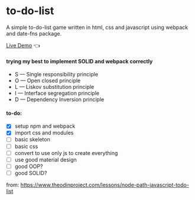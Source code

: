 # to-do-list
A simple to-do-list game written in html, css and javascript using webpack and date-fns package.

[Live Demo](https://chicco4.github.io/to-do-list/) :point_left:

#### trying my best to implement SOLID and webpack correctly

* S — Single responsibility principle
* O — Open closed principle
* L — Liskov substitution principle
* I — Interface segregation principle
* D — Dependency Inversion principle

#### to-do:
- [x] setup npm and webpack
- [x] import css and modules
- [ ] basic skeleton
- [ ] basic css
- [ ] convert to use only js to create everything
- [ ] use good material design 
- [ ] good OOP?
- [ ] good SOLID?

from:
https://www.theodinproject.com/lessons/node-path-javascript-todo-list
